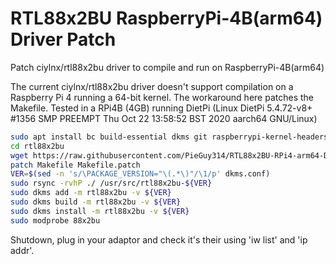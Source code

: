 # RTL88x2BU RaspberryPi-4B(arm64) Driver Patch
Patch ciylnx/rtl88x2bu driver to compile and run on RaspberryPi-4B(arm64)

The current ciylnx/rtl88x2bu driver doesn't support compilation on a Raspberry Pi 4 running a 64-bit kernel. The workaround here patches the Makefile. Tested in a RPi4B (4GB) running DietPi (Linux DietPi 5.4.72-v8+ #1356 SMP PREEMPT Thu Oct 22 13:58:52 BST 2020 aarch64 GNU/Linux)

```bash
sudo apt install bc build-essential dkms git raspberrypi-kernel-headers rsync wget
cd rtl88x2bu
wget https://raw.githubusercontent.com/PieGuy314/RTL88x2BU-RPi4-arm64-Driver-Patch/main/Makefile.patch
patch Makefile Makefile.patch
VER=$(sed -n 's/\PACKAGE_VERSION="\(.*\)"/\1/p' dkms.conf)
sudo rsync -rvhP ./ /usr/src/rtl88x2bu-${VER}
sudo dkms add -m rtl88x2bu -v ${VER}
sudo dkms build -m rtl88x2bu -v ${VER}
sudo dkms install -m rtl88x2bu -v ${VER}
sudo modprobe 88x2bu
```

Shutdown, plug in your adaptor and check it's their using 'iw list' and 'ip addr'.
